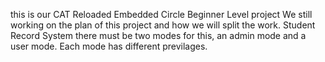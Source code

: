 this is our CAT Reloaded Embedded Circle Beginner Level project
We still working on the plan of this project and how we will split the work.
Student Record System
there must be two modes for this, an admin mode and a user mode.
Each mode has different previlages.
